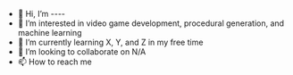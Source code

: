 - 👋 Hi, I’m ----
- 👀 I’m interested in video game development, procedural generation, and machine learning
- 🌱 I’m currently learning X, Y, and Z in my free time
- 💞️ I’m looking to collaborate on N/A
- 📫 How to reach me 

<!---
GildedDragonborn/GildedDragonborn is a ✨ special ✨ repository because its `README.md` (this file) appears on your GitHub profile.
You can click the Preview link to take a look at your changes. juliamakesgames@gmail.com
--->
